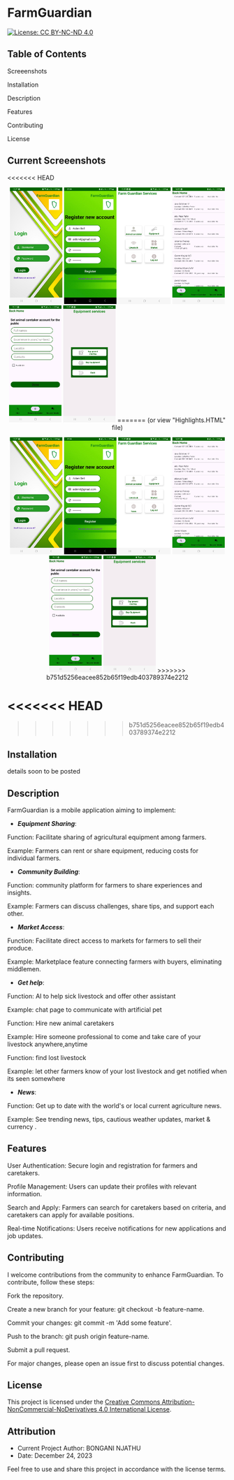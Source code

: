
# FarmGuardian

[![License: CC BY-NC-ND 4.0](https://img.shields.io/badge/License-CC%20BY--NC--ND%204.0-lightgrey.svg)](https://creativecommons.org/licenses/by-nc-nd/4.0/)





## Table of Contents

Screeenshots

Installation

Description

Features

Contributing

License

## Current Screeenshots
<<<<<<< HEAD

<p align="center">
<img src="images/screenshots/Screenshot_20240124_132743.jpg" alt="Login" width="120">
<img src="images/screenshots/Screenshot_20240124_230431.jpg" alt="Registration" width="120">
<img src="images/screenshots/Screenshot_20240124_132858.jpg" alt="App serviices,Home" width="120">
<img src="images/screenshots/Screenshot_20240124_140226.jpg" alt="Animal caretaker" width="120">
<img src="images/screenshots/Screenshot_20240124_151338.jpg" alt="Become Animal caretaker" width="120">
<img src="images/screenshots/Screenshot_20240124_132908.jpg" alt="Equipment services" width="120">
=======
(or view "Highlights.HTML" file)

<p align="center">
  <img src="images/screenshots/Screenshot_20240124_132743.jpg" alt="Login" width="120" class="zoom">
  <img src="images/screenshots/Screenshot_20240124_230431.jpg" alt="Registration" width="120" class="zoom">
  <img src="images/screenshots/Screenshot_20240124_132858.jpg" alt="App services, Home" width="120" class="zoom">
  <img src="images/screenshots/Screenshot_20240124_140226.jpg" alt="Animal caretaker" width="120" class="zoom">
  <img src="images/screenshots/Screenshot_20240124_151338.jpg" alt="Become Animal caretaker" width="120" class="zoom">
  <img src="images/screenshots/Screenshot_20240124_132908.jpg" alt="Equipment services" width="120" class="zoom">
>>>>>>> b751d5256eacee852b65f19edb403789374e2212
</p>





<<<<<<< HEAD
=======


>>>>>>> b751d5256eacee852b65f19edb403789374e2212
## Installation

details soon to be posted 

## Description

FarmGuardian is a mobile application aiming to implement:

* ***Equipment Sharing***:

Function: Facilitate sharing of agricultural equipment among farmers.

Example: Farmers can rent or share equipment, reducing costs for individual farmers.

* ***Community Building***:

Function:  community platform for farmers to share experiences and insights.

Example: Farmers can discuss challenges, share tips, and support each other.

* ***Market Access***:

Function: Facilitate direct access to markets for farmers to sell their produce.

Example: Marketplace feature connecting farmers with buyers, eliminating middlemen.

* ***Get help***:

Function: AI to help sick livestock and offer other assistant

Example: chat page to communicate with artificial pet

Function:  Hire  new animal caretakers 

Example:  Hire someone professional to come and take care of your livestock anywhere,anytime

Function: find lost livestock

Example:  let other farmers know of your lost livestock and get notified when its seen somewhere



* ***News***:

Function: Get up to date with the world's or local current agriculture news.

Example: See trending news, tips, cautious weather updates, market & currency .

## Features


User Authentication: Secure login and registration for farmers and caretakers.

Profile Management: Users can update their profiles with relevant information.

Search and Apply: Farmers can search for caretakers based on criteria, and caretakers can apply for available positions.

Real-time Notifications: Users receive notifications for new applications and job updates.



## Contributing
I welcome contributions from the community to enhance FarmGuardian. To contribute, follow these steps:

Fork the repository.

Create a new branch for your feature: git checkout -b feature-name.

Commit your changes: git commit -m 'Add some feature'.

Push to the branch: git push origin feature-name.

Submit a pull request.

For major changes, please open an issue first to discuss potential changes.

## License

This project is licensed under the [Creative Commons Attribution-NonCommercial-NoDerivatives 4.0 International License](LICENSE.md).

## Attribution

- Current Project Author: BONGANI NJATHU
- Date: December 24, 2023

Feel free to use and share this project in accordance with the license terms.


